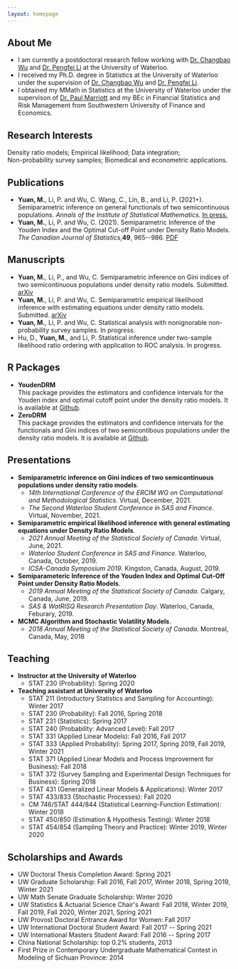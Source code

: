 ```yaml
---
layout: homepage
---
```


## About Me

- I am currently a postdoctoral research fellow working with [Dr. Changbao Wu](http://sas.uwaterloo.ca/~cbwu/) and [Dr. Pengfei Li](http://sas.uwaterloo.ca/~p4li/index.html) at the University of Waterloo.
- I received my Ph.D. degree in Statistics at the University of Waterloo under the supervision of [Dr. Changbao Wu](http://sas.uwaterloo.ca/~cbwu/) and [Dr. Pengfei Li](http://sas.uwaterloo.ca/~p4li/index.html). 
- I obtained my MMath in Statistics at the University of Waterloo under the supervison of [Dr. Paul Marriott](https://uwaterloo.ca/statistics-and-actuarial-science/people-profiles/paul-marriott) and my BEc in Financial Statistics and Risk Management from Southwestern University of Finance and Economics. 


## Research Interests

Density ratio models; Empirical likelihood; Data integration; \
Non-probability survey samples; Biomedical and econometric applications.


## Publications

- **Yuan, M.**, Li, P. and Wu, C. Wang, C., Lin, B., and Li, P. (2021+). Semiparametric inference on general functionals of two semicontinuous populations. _Annals of the Institute of Statistical Mathematics._ [In press.](https://doi.org/10.1007/s10463-021-00804-4)
- **Yuan, M.**, Li, P. and Wu, C. (2021). Semiparametric Inference of the Youden Index and the Optimal Cut-off Point under Density Ratio Models. _The Canadian Journal of Statistics_,**49**, 965--986. [PDF](https://doi.org/10.1002/cjs.11600)


## Manuscripts

- **Yuan, M.**, Li, P., and Wu, C. Semiparametric inference on Gini indices of two semicontinuous populations under density ratio models. Submitted. [arXiv](https://arxiv.org/abs/2106.02741) 
- **Yuan, M.**, Li, P. and Wu, C. Semiparametric empirical likelihood inference with estimating equations under density ratio models. Submitted. [arXiv](https://arxiv.org/abs/2102.13232)
- **Yuan, M.**, Li, P. and Wu, C. Statistical analysis with nonignorable non-probability survey samples. In progress.
- Hu, D., **Yuan, M.**, and Li, P. Statistical inference under two-sample likelihood ratio ordering with application to ROC analysis. In progress.
<!-- **Yuan, M.**, and Marriott, P. MCMC Algorithm and Stochastic Volatility Models. Master project.-->

## R Packages

- **YoudenDRM** \
  This package provides the estimators and confidence intervals for the Youden index and optimal cutoff point under the density ratio models. It is available at [Github](https://github.com/MengYuan-UW/YoudenDRM).
- **ZeroDRM** \
 This package provides the estimators and confidence intervals for the functionals and Gini indices of two semicontibous populations under the density ratio models. It is available at [Github](https://github.com/MengYuan-UW/ZeroDRM).
 
 
## Presentations

- **Semiparametric inference on Gini indices of two semicontinuous populations under density ratio models**. 
  <br>
  - _14th International Conference of the ERCIM WG on Computational and Methodological Statistics_. Virtual, December, 2021.
  - _The Second Waterloo Student Conference in SAS and Finance_. Virtual, November, 2021.
- **Semiparametric empirical likelihood inference with general estimating equations under Density Ratio Models**. 
  <br>
  - _2021 Annual Meeting of the Statistical Society of Canada_. Virtual, June, 2021.
  - _Waterloo Student Conference in SAS and Finance_. Waterloo, Canada, October, 2019.
  - _ICSA-Canada Symposium 2019_. Kingston, Canada, August, 2019.
- **Semiparameteric Inference of the Youden Index and Optimal Cut-Off Point under Density Ratio Models**. 
  <br>
  - _2019 Annual Meeting of the Statistical Society of Canada_. Calgary, Canada, June, 2019.
  - _SAS & WatRISQ Research Presentation Day_. Waterloo, Canada, Feburary, 2019.
- **MCMC Algorithm and Stochastic Volatility Models**. 
  <br>
  - _2018 Annual Meeting of the Statistical Society of Canada_. Montreal, Canada, May, 2018

## Teaching
- **Instructor at the University of Waterloo**
  - STAT 230 (Probability): Spring 2020
- **Teaching assistant at University of Waterloo**
  - STAT 211 (Introductory Statistics and Sampling for Accounting): Winter 2017
  - STAT 230 (Probability): Fall 2016, Spring 2018
  - STAT 231 (Statistics): Spring 2017
  - STAT 240 (Probability: Advanced Level): Fall 2017
  - STAT 331 (Applied Linear Models): Fall 2016, Fall 2017
  - STAT 333 (Applied Probability): Spring 2017, Spring 2019, Fall 2019, Winter 2021
  - STAT 371 (Applied Linear Models and Process Improvement for Business): Fall 2018
  - STAT 372 (Survey Sampling and Experimental Design Techniques for Business): Spring 2018
  - STAT 431 (Generalized Linear Models & Applications): Winter 2017
  - STAT 433/833 (Stochastic Processes): Fall 2020
  - CM 746/STAT 444/844 (Statistical Learning-Function Estimation): Winter 2018
  - STAT 450/850 (Estimation & Hypothesis Testing): Winter 2018
  - STAT 454/854 (Sampling Theory and Practice): Winter 2019, Winter 2020

## Scholarships and Awards 
- UW Doctoral Thesis Completion Award: Spring 2021
- UW Graduate Scholarship: Fall 2016, Fall 2017, Winter 2018, Spring 2019, Winter 2021
- UW Math Senate Graduate Scholarship: Winter 2020
- UW Statistics & Actuarial Science Chair's Award: Fall 2018, Winter 2019, Fall 2019, Fall 2020, Winter 2021, Spring 2021
- UW Provost Doctoral Entrance Award for Women: Fall 2017
- UW International Doctoral Student Award: Fall 2017 -- Spring 2021
- UW International Masters Student Award: Fall 2016 -- Spring 2017
- China National Scholarship: top 0.2% students, 2013
- First Prize in Contemporary Undergraduate Mathematical Contest in Modeling of Sichuan Province: 2014 
